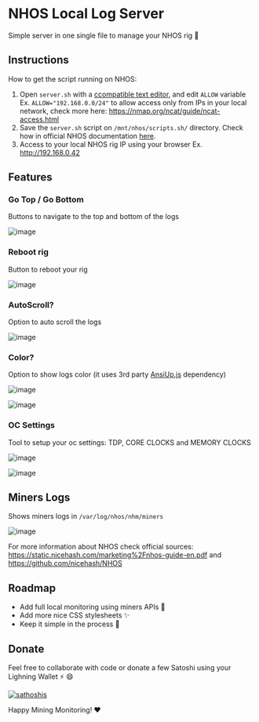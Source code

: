 # NHOS Local Log Server

Simple server in one single file to manage your NHOS rig :rocket:

## Instructions 

How to get the script running on NHOS:

1. Open `server.sh` with a [ccompatible text editor](https://github.com/nicehash/NHOS/blob/master/nhos_configuration.md#what-you-will-need), and edit `ALLOW` variable Ex. `ALLOW="192.168.0.0/24"` to allow access only from IPs in your local network, check more here: https://nmap.org/ncat/guide/ncat-access.html
2. Save the `server.sh` script on `/mnt/nhos/scripts.sh/` directory. Check how in official NHOS documentation [here](https://github.com/nicehash/NHOS/blob/master/nhos_boot_scripts.md).
3. Access to your local NHOS rig IP using your browser Ex. http://192.168.0.42

## Features

### Go Top / Go Bottom

Buttons to navigate to the top and bottom of the logs

![image](https://user-images.githubusercontent.com/30659361/110710803-833c2300-81cc-11eb-8277-2861c29fa3b3.png)

### Reboot rig

Button to reboot your rig 

![image](https://user-images.githubusercontent.com/30659361/110710940-ac5cb380-81cc-11eb-9eb4-4f514613cc8e.png)

### AutoScroll?

Option to auto scroll the logs

![image](https://user-images.githubusercontent.com/30659361/110711167-12e1d180-81cd-11eb-88bc-93dc05aa9026.png)

### Color?

Option to show logs color (it uses 3rd party [AnsiUp.js](https://github.com/drudru/ansi_up) dependency)

![image](https://user-images.githubusercontent.com/30659361/110711352-6a803d00-81cd-11eb-8ad5-3c77dbb4a4a9.png)

![image](https://user-images.githubusercontent.com/30659361/110711381-77049580-81cd-11eb-90a0-ec93f25f23b5.png)

### OC Settings

Tool to setup your oc settings: TDP, CORE CLOCKS and MEMORY CLOCKS

![image](https://user-images.githubusercontent.com/30659361/110711499-aadfbb00-81cd-11eb-8621-1cad2a0a83dc.png)

![image](https://user-images.githubusercontent.com/30659361/110710375-bcc05e80-81cb-11eb-96ea-f63a106a4c04.png)

## Miners Logs

Shows miners logs in `/var/log/nhos/nhm/miners`

![image](https://user-images.githubusercontent.com/30659361/110711741-0e69e880-81ce-11eb-8b30-de1fda4b488c.png)

For more information about NHOS check official sources: https://static.nicehash.com/marketing%2Fnhos-guide-en.pdf and https://github.com/nicehash/NHOS

## Roadmap

- Add full local monitoring using miners APIs :rocket:
- Add more nice CSS stylesheets :sparkles:
- Keep it simple in the process :100:

## Donate

Feel free to collaborate with code or donate a few Satoshi using your Lighning Wallet ⚡ :smile:

[![sathoshis](https://img.shields.io/badge/Donate-Satoshi%20%E2%9A%A1-blueviolet)](https://totakaro.github.io/donate)

Happy Mining Monitoring! :heart:
